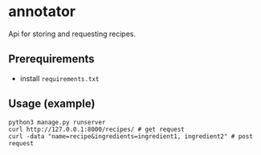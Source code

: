 # annotator

Api for storing and requesting recipes.

## Prerequirements

- install `requirements.txt`

## Usage (example)

```
python3 manage.py runserver
curl http://127.0.0.1:8000/recipes/ # get request
curl -data "name=recipe&ingredients=ingredient1, ingredient2" # post request
